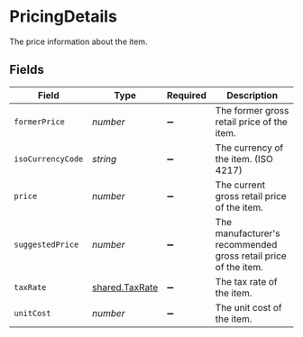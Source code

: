 # PricingDetails

The price information about the item.


## Fields

| Field                                                          | Type                                                           | Required                                                       | Description                                                    |
| -------------------------------------------------------------- | -------------------------------------------------------------- | -------------------------------------------------------------- | -------------------------------------------------------------- |
| `formerPrice`                                                  | *number*                                                       | :heavy_minus_sign:                                             | The former gross retail price of the item.                     |
| `isoCurrencyCode`                                              | *string*                                                       | :heavy_minus_sign:                                             | The currency of the item. (ISO 4217)                           |
| `price`                                                        | *number*                                                       | :heavy_minus_sign:                                             | The current gross retail price of the item.                    |
| `suggestedPrice`                                               | *number*                                                       | :heavy_minus_sign:                                             | The manufacturer's recommended gross retail price of the item. |
| `taxRate`                                                      | [shared.TaxRate](../../models/shared/taxrate.md)               | :heavy_minus_sign:                                             | The tax rate of the item.                                      |
| `unitCost`                                                     | *number*                                                       | :heavy_minus_sign:                                             | The unit cost of the item.                                     |